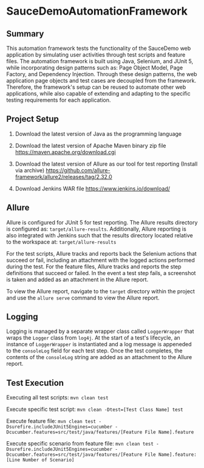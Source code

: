 # SauceDemoAutomationFramework

## Summary
This automation framework tests the functionality of the SauceDemo web application by simulating user activities through test scripts and feature files. The automation framework is built using Java, Selenium, and JUnit 5, while incorporating design patterns such as: Page Object Model, Page Factory, and Dependency Injection. Through these design patterns, the web application page objects and test cases are decoupled from the framework. Therefore, the framework's setup can be reused to automate other web applications, while also capable of extending and adapting to the specific testing requirements for each application.

## Project Setup
1. Download the latest version of Java as the programming language
2. Download the latest version of Apache Maven binary zip file
   https://maven.apache.org/download.cgi
  
4. Download the latest version of Allure as our tool for test reporting (Install via archive)
   https://github.com/allure-framework/allure2/releases/tag/2.32.0

5. Download Jenkins WAR file
   https://www.jenkins.io/download/

## Allure
Allure is configured for JUnit 5 for test reporting. The Allure results directory is configured as: ```target/allure-results```. Additionally, Allure reporting is also integrated with Jenkins such that the results directory located relative to the workspace at: ```target/allure-results```

For the test scripts, Allure tracks and reports back the Selenium actions that succeed or fail, including an attachment with the logged actions performed during the test. For the feature files, Allure tracks and reports the step definitions that succeed or failed. In the event a test step fails, a screenshot is taken and added as an attachment in the Allure report.

To view the Allure report, navigate to the ```target``` directory within the project and use the ```allure serve``` command to view the Allure report.

## Logging
Logging is managed by a separate wrapper class called ```LoggerWrapper``` that wraps the ```Logger``` class from ```log4j```. At the start of a test's lifecycle, an instance of ```LoggerWrapper``` is instantiated and a log message is appeneded to the ```consoleLog``` field for each test step. Once the test completes, the contents of the ```consoleLog``` string are added as an attachment to the Allure report.

## Test Execution
Executing all test scripts: ```mvn clean test```

Execute specific test script: ```mvn clean -Dtest=[Test Class Name] test```

Execute feature file: ```mvn clean test -Dsurefire.includeJUnit5Engines=cucumber -Dcucumber.features=src/test/java/features/[Feature File Name].feature```

Execute specific scenario from feature file: ```mvn clean test -Dsurefire.includeJUnit5Engines=cucumber -Dcucumber.features=src/test/java/features/[Feature File Name].feature:[Line Number of Scenario]```


